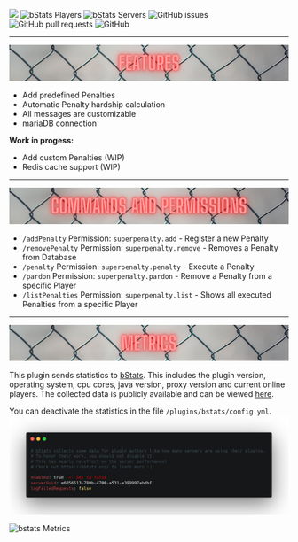 ![](img/SuperPenalties.png)
![bStats Players](https://img.shields.io/bstats/players/12429) ![bStats Servers](https://img.shields.io/bstats/servers/12429) ![GitHub issues](https://img.shields.io/github/issues/JaLuMu/SuperPenalties) ![GitHub pull requests](https://img.shields.io/github/issues-pr/JaLuMu/Superpenalties) ![GitHub](https://img.shields.io/github/license/JaLuMu/SuperPenalties)

__________

![](img/features.png)

- Add predefined Penalties
- Automatic Penalty hardship calculation
- All messages are customizable
- mariaDB connection

**Work in progess:**
- Add custom Penalties (WIP)
- Redis cache support (WIP)

__________

![](img/commands.png)


- `/addPenalty` Permission: `superpenalty.add` - Register a new Penalty
- `/removePenalty` Permission: `superpenalty.remove` - Removes a Penalty from Database
- `/penalty` Permission: `superpenalty.penalty` - Execute a Penalty
- `/pardon` Permission: `superpenalty.pardon` - Remove a Penalty from a specific Player
- `/listPenalties` Permission: `superpenalty.list` - Shows all executed Penalties from a specific Player

__________

![](img/metrics.png)


This plugin sends statistics to [bStats](https://bstats.org/). This includes the plugin version, operating system, cpu cores, java version, proxy version and current online players.
The collected data is publicly available and can be viewed [here](https://bstats.org/plugin/bungeecord/SuperPenalties/12429).

You can deactivate the statistics in the file `/plugins/bstats/config.yml`.
![](img/bstats.png)

![bstats Metrics](https://bstats.org/signatures/bungeecord/SuperPenalties.svg)